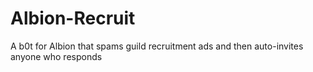 # Albion-Recruit
A b0t for Albion that spams guild recruitment ads and then auto-invites anyone who responds
